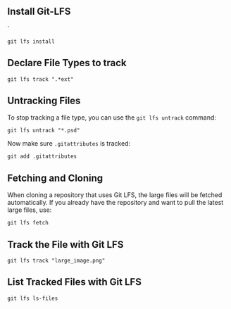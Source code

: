 
## Install Git-LFS
`
```
git lfs install
```

## Declare File Types to track

```
git lfs track ".*ext"
```


## Untracking Files

To stop tracking a file type, you can use the `git lfs untrack` command:

```
git lfs untrack "*.psd"
```
Now make sure `.gitattributes` is tracked:
```
git add .gitattributes
```



## Fetching and Cloning

When cloning a repository that uses Git LFS, the large files will be fetched automatically. If you already have the repository and want to pull the latest large files, use:

```
git lfs fetch
```


## Track the File with Git LFS

```
git lfs track "large_image.png"

```


## List Tracked Files with Git LFS

```
git lfs ls-files
```

